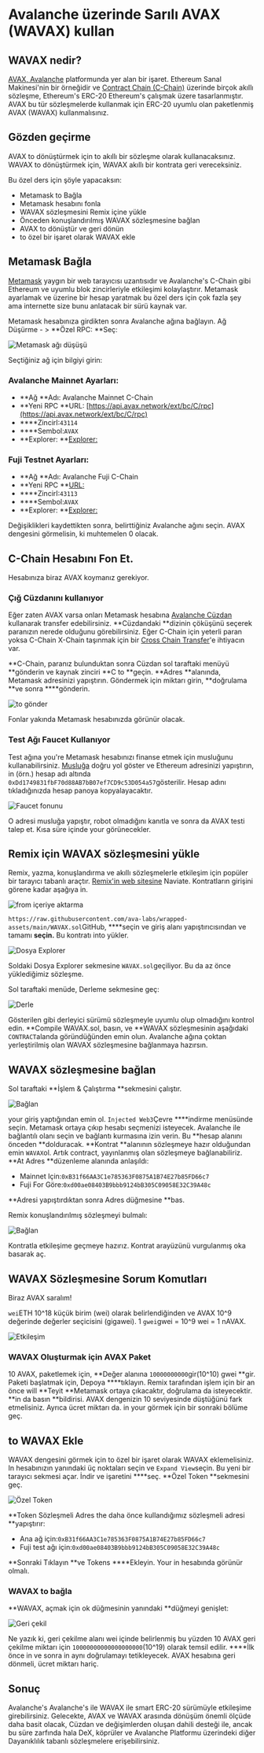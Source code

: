 # Avalanche üzerinde Sarılı AVAX \(WAVAX\) kullan

## WAVAX nedir?

[AVAX](../../../#avalanche-avax-token)[, Avalanche](../../../learn/platform-overview/) platformunda yer alan bir işaret. Ethereum Sanal Makinesi'nin bir örneğidir ve [Contract Chain \(C-Chain\)](../../../learn/platform-overview/#contract-chain-c-chain) üzerinde birçok akıllı sözleşme, Ethereum's ERC-20 Ethereum's çalışmak üzere tasarlanmıştır. AVAX bu tür sözleşmelerde kullanmak için ERC-20 uyumlu olan paketlenmiş AVAX \(WAVAX\) kullanmalısınız.

## Gözden geçirme

AVAX to dönüştürmek için to akıllı bir sözleşme olarak kullanacaksınız. WAVAX to dönüştürmek için, WAVAX akıllı bir kontrata geri vereceksiniz.

Bu özel ders için şöyle yapacaksın:

* Metamask to Bağla
* Metamask hesabını fonla
* WAVAX sözleşmesini Remix içine yükle
* Önceden konuşlandırılmış WAVAX sözleşmesine bağlan
* AVAX to dönüştür ve geri dönün
* to özel bir işaret olarak WAVAX ekle

## Metamask Bağla

[Metamask](https://metamask.io/) yaygın bir web tarayıcısı uzantısıdır ve Avalanche's C-Chain gibi Ethereum ve uyumlu blok zincirleriyle etkileşimi kolaylaştırır. Metamask ayarlamak ve üzerine bir hesap yaratmak bu özel ders için çok fazla şey ama internette size bunu anlatacak bir sürü kaynak var.

Metamask hesabınıza girdikten sonra Avalanche ağına bağlayın. Ağ Düşürme - > **Özel RPC: **Seç:

![Metamask ağı düşüşü](../../../.gitbook/assets/image%20%2860%29.png)

Seçtiğiniz ağ için bilgiyi girin:

### Avalanche Mainnet Ayarları:

* **Ağ **Adı: Avalanche Mainnet C-Chain
* **Yeni RPC **URL: [https://api.avax.network/ext/bc/C/rpc](https://api.avax.network/ext/bc/C/rpc)
* ****ZincirI:`43114`
* ****Sembol:`AVAX`
* **Explorer: **[Explorer:](https://cchain.explorer.avax.network/)

### Fuji Testnet Ayarları:

* **Ağ **Adı: Avalanche Fuji C-Chain
* **Yeni RPC **[URL:](https://api.avax-test.network/ext/bc/C/rpc)
* ****ZincirI:`43113`
* ****Sembol:`AVAX`
* **Explorer: **[Explorer:](https://cchain.explorer.avax-test.network/)

Değişiklikleri kaydettikten sonra, belirttiğiniz Avalanche ağını seçin. AVAX dengesini görmelisin, ki muhtemelen 0 olacak.

## C-Chain Hesabını Fon Et.

Hesabınıza biraz AVAX koymanız gerekiyor.

### **Çığ Cüzdanını kullanıyor**

Eğer zaten AVAX varsa onları Metamask hesabına [Avalanche Cüzdan](https://wallet.avax.network/) kullanarak transfer edebilirsiniz. **Cüzdandaki **dizinin çöküşünü seçerek paranızın nerede olduğunu görebilirsiniz. Eğer C-Chain için yeterli paran yoksa C-Chain X-Chain taşınmak için bir [Cross Chain Transfer](../platform/transfer-avax-between-x-chain-and-c-chain.md)'e ihtiyacın var.

**C-Chain, paranız bulunduktan sonra Cüzdan sol taraftaki menüyü **gönderin ve kaynak zinciri **C to **geçin. **Adres **alanında, Metamask adresinizi yapıştırın. Göndermek için miktarı girin, **doğrulama **ve sonra ****gönderin.

![to gönder](../../../.gitbook/assets/wavax2avax-01-send-to-metamask.png)

Fonlar yakında Metamask hesabınızda görünür olacak.

### **Test Ağı Faucet Kullanıyor**

Test ağına you're Metamask hesabınızı finanse etmek için musluğunu kullanabilirsiniz. [Musluğa](https://faucet.avax-test.network/) doğru yol göster ve Ethereum adresinizi yapıştırın, in \(örn.\) hesap adı altında `0xDd1749831fbF70d88AB7bB07ef7CD9c53D054a57`gösterilir. Hesap adını tıkladığınızda hesap panoya kopyalayacaktır.

![Faucet fonunu](../../../.gitbook/assets/wavax2avax-02-faucet.png)

O adresi musluğa yapıştır, robot olmadığını kanıtla ve sonra da AVAX testi talep et. Kısa süre içinde your görünecekler.

## Remix için WAVAX sözleşmesini yükle

Remix, yazma, konuşlandırma ve akıllı sözleşmelerle etkileşim için popüler bir tarayıcı tabanlı araçtır. [Remix'in web sitesine](https://remix.ethereum.org/) Naviate. Kontratların girişini görene kadar aşağıya in.

![from içeriye aktarma](../../../.gitbook/assets/wavax2avax-03-remix-import.png)

`https://raw.githubusercontent.com/ava-labs/wrapped-assets/main/WAVAX.sol`GitHub, ****seçin ve giriş alanı yapıştırıcısından ve tamamı **seçin.** Bu kontratı into yükler.

![Dosya Explorer](../../../.gitbook/assets/wavax2avax-04-contract.png)

Soldaki Dosya Explorer sekmesine `WAVAX.sol`geçiliyor. Bu da az önce yüklediğimiz sözleşme.

Sol taraftaki menüde, Derleme sekmesine geç:

![Derle](../../../.gitbook/assets/wavax2avax-05-compile.png)

Gösterilen gibi derleyici sürümü sözleşmeyle uyumlu olup olmadığını kontrol edin. **Compile WAVAX.sol, basın, ve **WAVAX sözleşmesinin aşağıdaki `CONTRACT`alanda göründüğünden emin olun. Avalanche ağına çoktan yerleştirilmiş olan WAVAX sözleşmesine bağlanmaya hazırsın.

## WAVAX sözleşmesine bağlan

Sol taraftaki **İşlem & Çalıştırma **sekmesini çalıştır.

![Bağlan](../../../.gitbook/assets/wavax2avax-06-deploy.png)

your giriş yaptığından emin ol. `Injected Web3`Çevre ****indirme menüsünde seçin. Metamask ortaya çıkıp hesabı seçmenizi isteyecek. Avalanche ile bağlantılı olanı seçin ve bağlantı kurmasına izin verin. Bu **hesap alanını önceden **dolduracak. **Kontrat **alanının sözleşmeye hazır olduğundan emin `WAVAX`ol. Artık contract, yayınlanmış olan sözleşmeye bağlanabiliriz. **At Adres **düzenleme alanında anlaşıldı:

* Mainnet Için:`0xB31f66AA3C1e785363F0875A1B74E27b85FD66c7`
* Fuji For Göre:`0xd00ae08403B9bbb9124bB305C09058E32C39A48c`

**Adresi yapıştırdıktan sonra Adres düğmesine **bas.

Remix konuşlandırılmış sözleşmeyi bulmalı:

![Bağlan](../../../.gitbook/assets/wavax2avax-07-avalanche-contract.png)

Kontratla etkileşime geçmeye hazırız. Kontrat arayüzünü vurgulanmış oka basarak aç.

## WAVAX Sözleşmesine Sorum Komutları

Biraz AVAX saralım!

`wei`ETH 10^18 küçük birim \(wei\) olarak belirlendiğinden ve AVAX 10^9 değerinde değerler seçicisini \(gigawei\). 1 `gwei`gwei = 10^9 wei = 1 nAVAX.

![Etkileşim](../../../.gitbook/assets/wavax2avax-08-interact.png)

### WAVAX Oluşturmak için AVAX Paket

10 AVAX, paketlemek için, **Değer alanına `10000000000`gir\(10^10\) gwei **gir. Paketi başlatmak için, Depoya ****tıklayın. Remix tarafından işlem için bir an önce will **Teyit **Metamask ortaya çıkacaktır, doğrulama da isteyecektir. **in da basın **bildirisi. AVAX dengenizin 10 seviyesinde düştüğünü fark etmelisiniz. Ayrıca ücret miktarı da. in your görmek için bir sonraki bölüme geç.

## to WAVAX Ekle

WAVAX dengesini görmek için to özel bir işaret olarak WAVAX eklemelisiniz. In hesabınızın yanındaki üç noktaları seçin ve `Expand View`seçin. Bu yeni bir tarayıcı sekmesi açar. İndir ve işaretini ****seç. **Özel Token **sekmesini geç.

![Özel Token](../../../.gitbook/assets/wavax2avax-10-add-token.png)

**Token Sözleşmeli Adres the daha önce kullandığımız sözleşmeli adresi **yapıştırır:

* Ana ağ için:`0xB31f66AA3C1e785363F0875A1B74E27b85FD66c7`
* Fuji test ağı için:`0xd00ae08403B9bbb9124bB305C09058E32C39A48c`

**Sonraki Tıklayın **ve Tokens ****Ekleyin. Your in hesabında görünür olmalı.

### WAVAX to bağla

**WAVAX, açmak için ok düğmesinin yanındaki **düğmeyi genişlet:

![Geri çekil](../../../.gitbook/assets/wavax2avax-09-withdraw.png)

Ne yazık ki, geri çekilme alanı wei içinde belirlenmiş bu yüzden 10 AVAX geri çekilme miktarı için `10000000000000000000`\(10^19\) olarak temsil edilir. ****İlk önce in ve sonra in aynı doğrulamayı tetikleyecek. AVAX hesabına geri dönmeli, ücret miktarı hariç.

## Sonuç

Avalanche's Avalanche's ile WAVAX ile smart ERC-20 sürümüyle etkileşime girebilirsiniz. Gelecekte, AVAX ve WAVAX arasında dönüşüm önemli ölçüde daha basit olacak, Cüzdan ve değişimlerden oluşan dahili desteği ile, ancak bu süre zarfında hala DeX, köprüler ve Avalanche Platformu üzerindeki diğer Dayanıklılık tabanlı sözleşmelere erişebilirsiniz.

